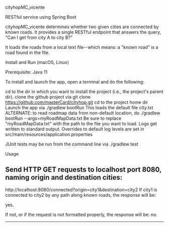 cityhopMC_vicente

RESTful service using Spring Boot

cityhopMC_vicente determines whether two given cities are connected by known roads. It provides a single RESTful endpoint that answers the query, "Can I get from city A to city B?"

It loads the roads from a local text file--which means: a "known road" is a road found in the file.

Install and Run (macOS, Linux)

Prerequisite: Java 11

To install and launch the app, open a terminal and do the following:

cd to the dir in which you want to install the project (i.e., the project's parent dir).
clone the github project via
git clone https://github.com/masterCard/cityhop.git
cd to the project home dir
Launch the app via
./gradlew bootRun
This loads the default file city.txt
ALTERNATE: to read roadmap data from non-default location, do
./gradlew bootRun --args=myRoadMapData.txt
Be sure to replace "myRoadMapData.txt" with the path to the file you want to load.
Logs get written to standard output. Overrides to default log levels are set in src/main/resources/application.properties

JUnit tests may be run from the command line via ./gradlew test

Usage

Send HTTP GET requests to localhost port 8080, naming origin and destination cities:
-----------------------------------------------------------------------------------------------
http://localhost:8080/connected?origin=city1&destination=city2
If city1 is connected to city2 by any path along known roads, the response will be:

yes.

If not, or if the request is not formatted properly, the response will be:
no.

------------------------------------------------------------------------------------------------
